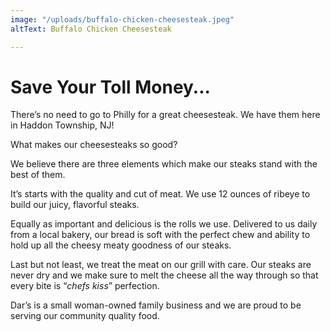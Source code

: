 ```yaml
---
image: "/uploads/buffalo-chicken-cheesesteak.jpeg"
altText: Buffalo Chicken Cheesesteak

---
```

# Save Your Toll Money...

There’s no need to go to Philly for a great cheesesteak. We have them here in Haddon Township, NJ! 

What makes our cheesesteaks so good? 

We believe there are three elements which make our steaks stand with the best of them. 

It’s starts with the quality and cut of meat.  We use 12 ounces of ribeye to build our juicy, flavorful steaks.

Equally as important and delicious is the rolls we use. Delivered to us daily from a local bakery, our bread is soft with the perfect chew and ability to hold up all the cheesy meaty goodness of our steaks.   
  
Last but not least, we treat the meat on our grill with care. Our steaks are never dry and we make sure to melt the cheese all the way through so that every bite is “_chefs kiss_” perfection.

Dar’s is a small woman-owned family business and we are proud to be serving our community quality food.